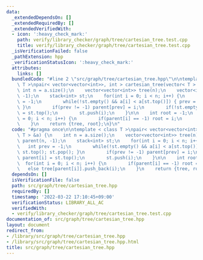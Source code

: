```yaml
---
data:
  _extendedDependsOn: []
  _extendedRequiredBy: []
  _extendedVerifiedWith:
  - icon: ':heavy_check_mark:'
    path: verify/library_checker/graph/tree/cartesian_tree.test.cpp
    title: verify/library_checker/graph/tree/cartesian_tree.test.cpp
  _isVerificationFailed: false
  _pathExtension: hpp
  _verificationStatusIcon: ':heavy_check_mark:'
  attributes:
    links: []
  bundledCode: "#line 2 \"src/graph/tree/cartesian_tree.hpp\"\n\ntemplate < class\
    \ T >\npair< vector<vector<int>>, int > cartesian_tree(vector< T > &a) {\n   \
    \ int n = a.size();\n    vector<vector<int>> tree(n);\n    vector<int> parent(n,\
    \ -1);\n    stack<int> st;\n    for(int i = 0; i < n; i++) {\n        int prev\
    \ = -1;\n        while(!st.empty() && a[i] < a[st.top()]) { prev = st.top(); st.pop();\
    \ }\n        if(prev != -1) parent[prev] = i;\n        if(!st.empty()) parent[i]\
    \ = st.top();\n        st.push(i);\n    }\n\n    int root = -1;\n    for(int i\
    \ = 0; i < n; i++) {\n        if(parent[i] == -1) root = i;\n        else tree[parent[i]].push_back(i);\n\
    \    }\n    return {tree, root};\n}\n"
  code: "#pragma once\n\ntemplate < class T >\npair< vector<vector<int>>, int > cartesian_tree(vector<\
    \ T > &a) {\n    int n = a.size();\n    vector<vector<int>> tree(n);\n    vector<int>\
    \ parent(n, -1);\n    stack<int> st;\n    for(int i = 0; i < n; i++) {\n     \
    \   int prev = -1;\n        while(!st.empty() && a[i] < a[st.top()]) { prev =\
    \ st.top(); st.pop(); }\n        if(prev != -1) parent[prev] = i;\n        if(!st.empty())\
    \ parent[i] = st.top();\n        st.push(i);\n    }\n\n    int root = -1;\n  \
    \  for(int i = 0; i < n; i++) {\n        if(parent[i] == -1) root = i;\n     \
    \   else tree[parent[i]].push_back(i);\n    }\n    return {tree, root};\n}\n"
  dependsOn: []
  isVerificationFile: false
  path: src/graph/tree/cartesian_tree.hpp
  requiredBy: []
  timestamp: '2022-03-22 17:10:45+09:00'
  verificationStatus: LIBRARY_ALL_AC
  verifiedWith:
  - verify/library_checker/graph/tree/cartesian_tree.test.cpp
documentation_of: src/graph/tree/cartesian_tree.hpp
layout: document
redirect_from:
- /library/src/graph/tree/cartesian_tree.hpp
- /library/src/graph/tree/cartesian_tree.hpp.html
title: src/graph/tree/cartesian_tree.hpp
---
```

